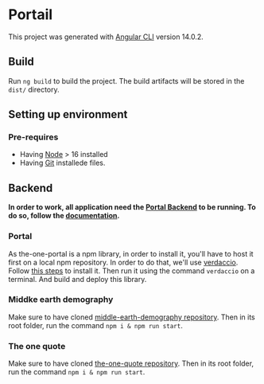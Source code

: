 # Portail

This project was generated with [Angular CLI](https://github.com/angular/angular-cli) version 14.0.2.

## Build

Run `ng build` to build the project. The build artifacts will be stored in the `dist/` directory.

## Setting up environment

### Pre-requires

- Having [Node](https://nodejs.org/en) > 16 installed
- Having [Git](https://git-scm.com/) installede files.

## Backend

**In order to work, all application need the [Portal Backend](https://github.com/sdedieu/portal-backend) to be running. To do so, follow the [documentation](https://github.com/sdedieu/portal-backend).**

### Portal

As the-one-portal is a npm library, in order to install it, you'll have to host it first on a local npm repository.
In order to do that, we'll use [verdaccio](https://verdaccio.org/fr-fr/).
Follow [this steps](https://verdaccio.org/docs/installation/) to install it.
Then run it using the command `verdaccio` on a terminal.
And build and deploy this library.


### Middke earth demography

Make sure to have cloned [middle-earth-demography repository](https://github.com/sdedieu/middle-earth-demography).
Then in its root folder, run the command `npm i & npm run start`.

### The one quote

Make sure to have cloned [the-one-quote repository](https://github.com/sdedieu/the-one-quote).
Then in its root folder, run the command `npm i & npm run start`.